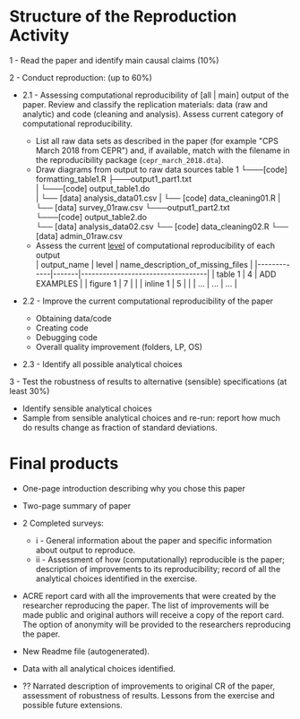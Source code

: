
# Structure of the Reproduction Activity
1 - Read the paper and identify main causal claims (10%)  

2 - Conduct reproduction: (up to 60%)  
  - 2.1 - Assessing computational reproducibility of [all | main] output of the paper.
  Review and classify the replication materials: data (raw and analytic) and code
  (cleaning and analysis). Assess current category of computational reproducibility.
      - List all raw data sets as described in the paper (for example "CPS March 2018 from CEPR") and, if available, match with the filename in the reproducibility package (`cepr_march_2018.dta`).   
      - Draw diagrams from output to raw data sources
            table 1
              └───[code] formatting_table1.R
                  ├───output1_part1.txt  
                  |   └───[code] output_table1.do           
                  |       └── [data] analysis_data01.csv
                  |          └── [code] data_cleaning01.R
                  |             └── [data] survey_01raw.csv
                  └───output1_part2.txt  
                      └───[code] output_table2.do           
                          └── [data] analysis_data02.csv
                             └── [code] data_cleaning02.R
                                └── [data] admin_01raw.csv
      - Assess the current [level](README.md#levels-of-computational-reproducibility) of computational reproducibility of each output   
            | output_name | level | name_description_of_missing_files |
            |-------------|-------|-----------------------------------|
            | table 1     | 4     |        ADD EXAMPLES               |
            | figure 1    | 7     |                                   |
            | inline 1    | 5     |                                   |
            | ...         | ...   | ...                               |

  - 2.2 - Improve the current computational reproducibility of the paper
       - Obtaining data/code
       - Creating code
       - Debugging code
       - Overall quality improvement (folders, LP, OS)
  - 2.3 - Identify all possible analytical choices

3 - Test the robustness of results to alternative (sensible) specifications (at least 30%)
  - Identify sensible analytical choices
  - Sample from sensible analytical choices and re-run: report how much do results change as fraction of standard deviations.

# Final products
 -  One-page introduction describing why you chose this paper
 -  Two-page summary of paper
 -  2 Completed surveys:  
       - i  - General information about the paper and specific
      information about output to reproduce.  
       - ii - Assessment of how (computationally) reproducible is the paper;
       description of improvements to its reproducibility; record of all the
       analytical choices identified in the exercise.
 -  ACRE report card with all the improvements that were created by the researcher reproducing the paper. The list of improvements will be made public and original authors will receive a copy of the report card. The option of anonymity will be provided to the researchers reproducing the paper.     

 - New Readme file (autogenerated).
 - Data with all analytical choices identified.
 - ?? Narrated description of improvements to original CR of the paper, assessment of robustness of results. Lessons from the exercise and possible future extensions.

